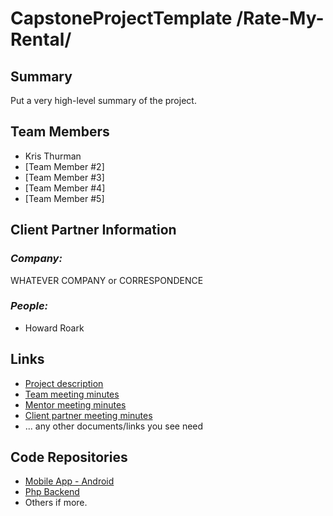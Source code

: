 # CapstoneProjectTemplate /Rate-My-Rental/

## **Summary**

Put a very high-level summary of the project.

## **Team Members**

- Kris Thurman
- [Team Member #2]
- [Team Member #3]
- [Team Member #4]
- [Team Member #5]

## **Client Partner Information**

### *Company:*
WHATEVER COMPANY or CORRESPONDENCE

### *People:*
- Howard Roark

## **Links**

- [Project description](ProjectDescription.md)
- [Team meeting minutes](MeetingMinutes/Team)
- [Mentor meeting minutes](MeetingMinutes/Mentor)
- [Client partner meeting minutes](MeetingMinutes/ClientPartner)
- ... any other documents/links you see need

## **Code Repositories**

- [Mobile App - Android](https://www.github.com/WHEREEVER_THE_ANDROID_CODE_IS/)
- [Php Backend](https://www.github.com/WHEREEVER_THE_PHP_CODE_IS)
- Others if more.

